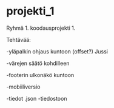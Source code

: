 # projekti_1

Ryhmä 1. koodausprojekti 1.

Tehtävää:

-yläpalkin ohjaus kuntoon (offset?) Jussi

-värejen säätö kohdilleen

-footerin ulkonäkö kuntoon

-mobiiliversio

-tiedot .json -tiedostoon
